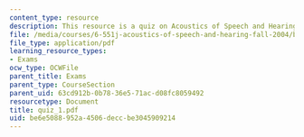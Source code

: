 ```yaml
---
content_type: resource
description: This resource is a quiz on Acoustics of Speech and Hearing.
file: /media/courses/6-551j-acoustics-of-speech-and-hearing-fall-2004/be6e5088952a4506deccbe3045909214_quiz_1.pdf
file_type: application/pdf
learning_resource_types:
- Exams
ocw_type: OCWFile
parent_title: Exams
parent_type: CourseSection
parent_uid: 63cd912b-0b78-36e5-71ac-d08fc8059492
resourcetype: Document
title: quiz_1.pdf
uid: be6e5088-952a-4506-decc-be3045909214
---
```

